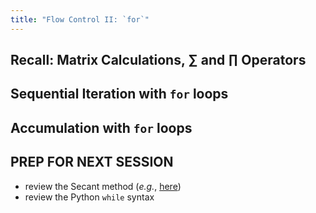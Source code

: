 ```yaml
---
title: "Flow Control II: `for`"
---
```


## Recall: Matrix Calculations, $\sum$ and $\prod$ Operators

## Sequential Iteration with `for` loops

## Accumulation with `for` loops

## PREP FOR NEXT SESSION

 - review the Secant method (*e.g.*, [here](http://en.wikipedia.org/wiki/Secant_method))
 - review the Python `while` syntax
